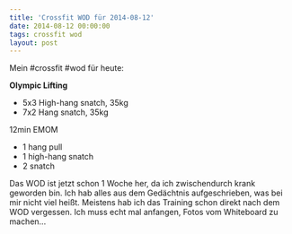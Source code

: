 ```yaml
---
title: 'Crossfit WOD für 2014-08-12'
date: 2014-08-12 00:00:00 
tags: crossfit wod
layout: post
---
```

Mein #crossfit #wod für heute:

**Olympic Lifting**

* 5x3 High-hang snatch, 35kg
* 7x2 Hang snatch, 35kg

12min EMOM

* 1 hang pull
* 1 high-hang snatch
* 2 snatch

Das WOD ist jetzt schon 1 Woche her, da ich zwischendurch krank geworden bin. Ich hab alles aus dem Gedächtnis aufgeschrieben, was bei mir nicht viel heißt. Meistens hab ich das Training schon direkt nach dem WOD vergessen. Ich muss echt mal anfangen, Fotos vom Whiteboard zu machen...
